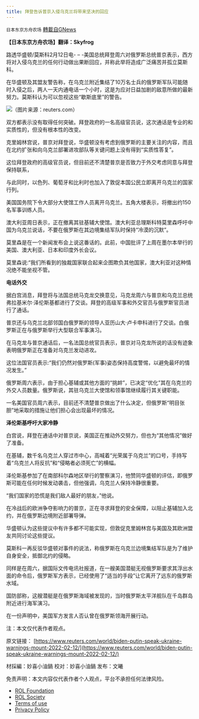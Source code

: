 ```yaml
---
title: 拜登告诉普京入侵乌克兰将带来坚决的回应
---
```

`日本东京方舟农场` [轉載自GNews](https://gnews.org/zh-hans/2016783/)

**【日本东京方舟农场】翻译：Skyfrog**

路透华盛顿/莫斯科2月12日电- – -美国总统拜登周六对俄罗斯总统普京表示，西方将对入侵乌克兰的任何行动做出果断回应，并称此举将造成广泛痛苦并孤立莫斯科。

在华盛顿及其盟友警告称，在乌克兰附近集结了10万名士兵的俄罗斯军队可能随时入侵之后，两人一天内通电话一个小时，这是为应对日益加剧的敌意所做的最新努力。莫斯科认为可以忽视这些“歇斯底里”的警告。

![](https://assets.gnews.org/wp-content/uploads/2022/02/图片-1-4-2.jpeg)（图片来源：reuters.com）

双方都表示没有取得任何突破。拜登政府的一名高级官员说，这次通话是专业的和实质性的，但没有根本性的改变。

克里姆林宫说，普京对拜登说，华盛顿没有考虑到俄罗斯的主要关注的内容，而且在北约扩张和向乌克兰部署进攻部队等关键问题上没有得到“实质性答复”。

这位拜登政府的高级官员说，但目前还不清楚普京是否致力于外交考虑同意与拜登保持联系，

与此同时，以色列、葡萄牙和比利时也加入了敦促本国公民立即离开乌克兰的国家行列。

美国国务院下令大部分大使馆工作人员离开乌克兰。五角大楼表示，将撤出约150名军事训练人员。

澳大利亚周日表示，正在撤离其驻基辅大使馆。澳大利亚总理斯科特莫里森呼吁中国为乌克兰说话，不要在俄罗斯在其边境集结军队时保持“冷漠的沉默”。

莫里森是在一个新闻发布会上说这番话的。此前，中国批评了上周在墨尔本举行的美国、澳大利亚、日本和印度外长会议。

莫里森说:“我们所看到的独裁国家联合起来企图欺负其他国家，澳大利亚对这种情况绝不能坐视不管。

**电话外交**

据白宫消息，拜登将与法国总统马克龙交换意见，马克龙周六与普京和乌克兰总统弗拉基米尔·泽伦斯基都进行了交谈。拜登的高级军事和外交官员与俄罗斯官员进行了通话。

普京还与乌克兰北部邻国白俄罗斯的领导人亚历山大·卢卡申科进行了交谈。白俄罗斯正在与俄罗斯举行大型联合军事演习。

在马克龙与普京通话后，一名法国总统官员表示，普京对马克龙所说的话没有迹象表明俄罗斯正在准备对乌克兰发动进攻。

这位法国官员表示:“我们仍然对俄罗斯(军事)姿态保持高度警惕，以避免最坏的情况发生。”

俄罗斯周六表示，由于担心基辅或其他方面的“挑衅”，已决定“优化”其在乌克兰的外交人员数量。俄罗斯说，其驻乌克兰大使馆和领事馆继续履行其关键职能。

一名美国官员周六表示，目前还不清楚普京做出了什么决定，但俄罗斯“明目张胆”地采取的措施让他们担心会出现最坏的情况。

**泽伦斯基呼吁大家冷静**

白宫说，拜登在通话中对普京说，美国正在推动外交努力，但也为“其他情况”做好了准备。

在基辅，数千名乌克兰人穿过市中心，高喊着“光荣属于乌克兰”的口号，手持写着“乌克兰人将反抗”和“侵略者必须死亡”的横幅。

泽伦斯基参加了在南部科尔森地区举行的警察演习，他赞同华盛顿的评估，即俄罗斯可能在任何时候发动袭击，但他强调，乌克兰人保持冷静很重要。

“我们国家的恐慌是我们敌人最好的朋友，”他说。

在冷战后的欧洲争夺影响力的普京，正在寻求拜登的安全保障，以阻止基辅加入北约，并在俄罗斯边境附近部署导弹。

华盛顿认为这些提议中有许多都不可能实现，但敦促克里姆林宫与美国及其欧洲盟友共同讨论这些提议。

莫斯科一再反驳华盛顿对事件的说法，称俄罗斯在乌克兰边境集结军队是为了维护自身安全，抵御北约的侵略。

同样是在周六，据国际文传电讯社报道，在一艘美国潜艇无视俄罗斯要求其浮出水面的命令后，俄罗斯军方表示，已经使用了“适当的手段”让它离开了远东的俄罗斯水域。

国防部称，这艘潜艇是在俄罗斯海域被发现的，当时俄罗斯太平洋舰队在千岛群岛附近进行海军演习。

在一份声明中，美国军方发言人否认曾在俄罗斯领海开展行动。

注：本文仅代表作者观点。

原文链接：
[https://www.reuters.com/world/biden-putin-speak-ukraine-warnings-mount-2022-02-12/](https://www.reuters.com/world/biden-putin-speak-ukraine-warnings-mount-2022-02-12/)

材採編：妙喜小油鍋
校对：妙喜小油鍋
发布：文曦

 

免责声明：本文内容仅代表作者个人观点，平台不承担任何法律风险。

- [ROL Foundation](https://rolfoundation.org/)
- [ROL Society](https://rolsociety.org/)
- [Terms of use](https://gnews.org/terms-of-use-3/)
- [Privacy Policy](https://gnews.org/privacy-policy/)
